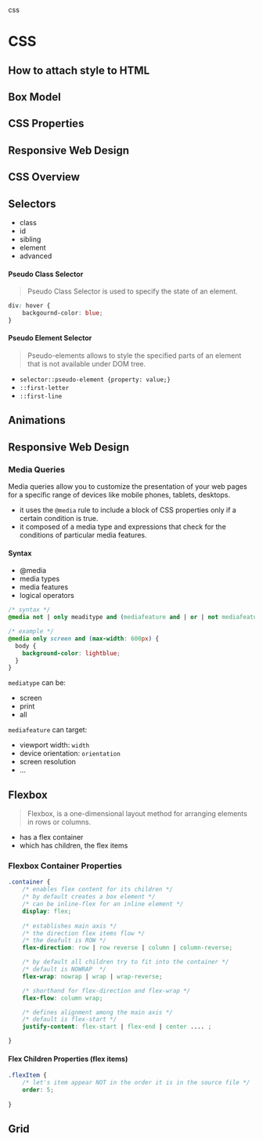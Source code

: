 css

# CSS

## How to attach style to HTML

## Box Model

## CSS Properties

## Responsive Web Design

## CSS Overview

## Selectors

- class
- id
- sibling
- element
- advanced

#### Pseudo Class Selector
> Pseudo Class Selector is used to specify the state of an element.

```css
div: hover {
    backgournd-color: blue;
}
```
#### Pseudo Element Selector
> Pseudo-elements allows to style the specified parts of an element that is not available under DOM tree.
- `selector::pseudo-element {property: value;}`
- `::first-letter`
- `::first-line`


## Animations



## Responsive Web Design

### Media Queries
Media queries allow you to customize the presentation of your web pages for a specific range of devices like mobile phones, tablets, desktops.
- it uses the `@media` rule to include a block of CSS properties only if a certain condition is true.
- it composed of a media type and expressions that check for the conditions of particular media features.

#### Syntax
- @media
- media types
- media features
- logical operators

```css
/* syntax */
@media not | only meaditype and (mediafeature and | or | not mediafeature) {}

/* example */
@media only screen and (max-width: 600px) {
  body {
    background-color: lightblue;
  }
}
```
`mediatype` can be:
- screen
- print
- all

`mediafeature` can target:
- viewport width: `width`
- device orientation: `orientation`
- screen resolution 
- ...

## Flexbox
>  Flexbox, is a one-dimensional layout method for arranging elements in rows or columns.

- has a flex container
- which has children, the flex items

### Flexbox Container Properties
```css
.container {
    /* enables flex content for its children */
    /* by default creates a box element */
    /* can be inline-flex for an inline element */
    display: flex;
    
    /* establishes main axis */
    /* the direction flex items flow */
    /* the deafult is ROW */
    flex-direction: row | row reverse | column | column-reverse;

    /* by default all children try to fit into the container */
    /* default is NOWRAP  */
    flex-wrap: nowrap | wrap | wrap-reverse;

    /* shorthand for flex-direction and flex-wrap */
    flex-flow: column wrap;

    /* defines alignment among the main axis */
    /* default is flex-start */
    justify-content: flex-start | flex-end | center .... ;

}
```


#### Flex Children Properties (flex items)
``` css
.flexItem {
    /* let's item appear NOT in the order it is in the source file */
    order: 5;
    
}
```

## Grid
